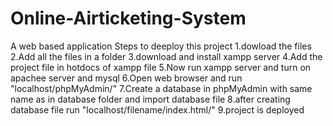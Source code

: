 # Online-Airticketing-System
A web based application
Steps to deeploy this project
1.dowload the files 
2.Add all the files in a folder
3.download and install xampp server
4.Add the project file in hotdocs of xampp file
5.Now run xampp server and turn on apachee server and mysql
6.Open web browser and run "localhost/phpMyAdmin/"
7.Create a database in phpMyAdmin with same name as in database folder and import database file
8.after creating database file run "localhost/filename/index.html/"
9.project is deployed
